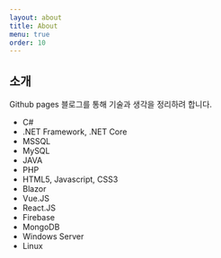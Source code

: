 ```yaml
---
layout: about
title: About
menu: true
order: 10
---
```


## 소개

Github pages 블로그를 통해 기술과 생각을 정리하려 합니다. 
* C#
* .NET Framework, .NET Core
* MSSQL
* MySQL
* JAVA
* PHP
* HTML5, Javascript, CSS3
* Blazor
* Vue.JS
* React.JS
* Firebase
* MongoDB
* Windows Server
* Linux